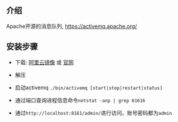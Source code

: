 ## 介绍

Apache开源的消息队列, https://activemq.apache.org/



## 安装步骤

- 下载: [阿里云镜像](https://mirrors.aliyun.com/apache/activemq/) 或 [官网](http://activemq.apache.org/components/classic/download/)

- 解压
- 启动activemq `./bin/activemq [start|stop|restart|status]`
- 通过端口查询进程信息命令`netstat -anp | grep 61616`
- 通过`http://localhost:8161/admin/`进行访问，账号密码都为`admin`